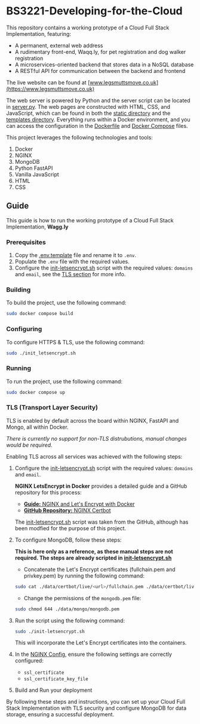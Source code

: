 # BS3221-Developing-for-the-Cloud

This repository contains a working prototype of a Cloud Full Stack Implementation, featuring:

- A permanent, external web address
- A rudimentary front-end, Waqq.ly, for pet registration and dog walker registration
- A microservices-oriented backend that stores data in a NoSQL database
- A RESTful API for communication between the backend and frontend

The live website can be found at [www.legsmuttsmove.co.uk](https://www.legsmuttsmove.co.uk)

The web server is powered by Python and the server script can be located in [server.py](./server.py). The web pages are constructed with HTML, CSS, and JavaScript, which can be found in both the [static directory](./static/) and the [templates directory](./templates/). Everything runs within a Docker environment, and you can access the configuration in the [Dockerfile](./Dockerfile) and [Docker Compose](./compose.yaml) files.

This project leverages the following technologies and tools:
1. Docker
2. NGINX
3. MongoDB
4. Python FastAPI
5. Vanilla JavaScript
6. HTML
7. CSS

## Guide

This guide is how to run the working prototype of a Cloud Full Stack Implementation, **Wagg.ly**

### Prerequisites

1. Copy the [.env.template](./.env.template) file and rename it to `.env`.
2. Populate the `.env` file with the required values.
3. Configure the [init-letsencrypt.sh](./init-letsencrypt.sh) script with the required values: `domains` and `email`, see the [TLS section](#tls-transport-layer-security) for more info.

### Building

To build the project, use the following command:

```bash
sudo docker compose build
```

### Configuring

To configure HTTPS & TLS, use the following command:

```bash
sudo ./init_letsencrypt.sh
```

### Running

To run the project, use the following command:

```bash
sudo docker compose up
```

### TLS (Transport Layer Security)

TLS is enabled by default across the board within NGINX, FastAPI and Mongo, all within Docker. 

_There is currently no support for non-TLS distrubutions, manual changes would be required._

Enabling TLS across all services  was achieved with the following steps:

1. Configure the [init-letsencrypt.sh](./init-letsencrypt.sh) script with the required values: `domains` and `email`. 

   **NGINX LetsEncrypt in Docker** provides a detailed guide and a GitHub repository for this process:

   - [**Guide:** NGINX and Let's Encrypt with Docker](https://pentacent.medium.com/nginx-and-lets-encrypt-with-docker-in-less-than-5-minutes-b4b8a60d3a71)
   - [**GitHub Repository:** NGINX Certbot](https://github.com/wmnnd/nginx-certbot)

   The [init-letsencrypt.sh](./init-letsencrypt.sh) script was taken from the GitHub, although has been modfied for the purpose of this project.

1. To configure MongoDB, follow these steps:

   **This is here only as a reference, as these manual steps are not required. The steps are already scripted in [init-letsencrypt.sh](./init-letsencrypt.sh)**

    - Concatenate the Let's Encrypt certificates (fullchain.pem and privkey.pem) by running the following command:

    ```bash
    sudo cat ./data/certbot/live/<url>/fullchain.pem ./data/certbot/live/<url>/privkey.pem > ./data/mongo/mongodb.pem
    ```

    - Change the permissions of the `mongodb.pem` file:

    ```bash
    sudo chmod 644 ./data/mongo/mongodb.pem
    ```

1. Run the script using the following command:

   ```bash
   sudo ./init-letsencrypt.sh
   ```

   This will incorporate the Let's Encrypt certificates into the containers.

1. In the [NGINX Config](./data/nginx/app.conf), ensure the following settings are correctly configured:

   - `ssl_certificate`
   - `ssl_certificate_key_file`

1. Build and Run your deployment

By following these steps and instructions, you can set up your Cloud Full Stack Implementation with TLS security and configure MongoDB for data storage, ensuring a successful deployment.
